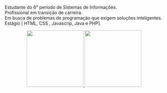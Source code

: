 Estudante do 6° período de Sistemas de Informações. <br>
Profissional em transição de carreira. <br>
Em busca de problemas de programação que exigem soluções inteligentes. <br>
Estágio | HTML, CSS , Javascrip, Java e PHP]. <br>
<div align="center">
  <a href="https://github.com/eduardosaatkamp">
  <img height="180em" src="https://github-readme-stats.vercel.app/api?username=eduardosaatkamp&show_icons=true&theme=cobalt&include_all_commits=true&count_private=true"/>
  <img height="180em" src="https://github-readme-stats.vercel.app/api/top-langs/?username=eduardosaatkamp&layout=compact&langs_count=7&theme=cobalt"/>
</div>
